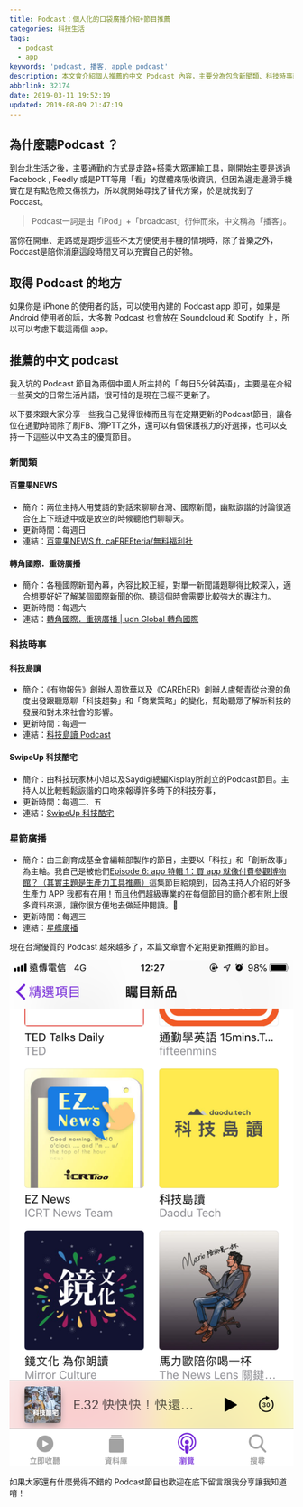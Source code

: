 ```yaml
---
title: Podcast：個人化的口袋廣播介紹+節目推薦
categories: 科技生活
tags:
  - podcast
  - app
keywords: 'podcast, 播客, apple podcast'
description: 本文會介紹個人推薦的中文 Podcast 內容，主要分為包含新聞類、科技時事兩大類。
abbrlink: 32174
date: 2019-03-11 19:52:19
updated: 2019-08-09 21:47:19
---
```

## 為什麼聽Podcast ？
到台北生活之後，主要通勤的方式是走路+搭乘大眾運輸工具，剛開始主要是透過 Facebook , Feedly 或是PTT等用「看」的媒體來吸收資訊，但因為邊走邊滑手機實在是有點危險又傷視力，所以就開始尋找了替代方案，於是就找到了 Podcast。

> Podcast一詞是由「iPod」+「broadcast」衍伸而來，中文稱為「播客」。

當你在開車、走路或是跑步這些不太方便使用手機的情境時，除了音樂之外，Podcast是陪你消磨這段時間又可以充實自己的好物。

## 取得 Podcast 的地方
如果你是 iPhone 的使用者的話，可以使用內建的 Podcast app 即可，如果是 Android 使用者的話，大多數 Podcast 也會放在 Soundcloud 和 Spotify 上，所以可以考慮下載這兩個 app。

<!--more-->

## 推薦的中文 podcast 
我入坑的 Podcast 節目為兩個中國人所主持的「 每日5分钟英语」，主要是在介紹一些英文的日常生活片語，很可惜的是現在已經不更新了。

以下要來跟大家分享一些我自己覺得很棒而且有在定期更新的Podcast節目，讓各位在通勤時間除了刷FB、滑PTT之外，還可以有個保護視力的好選擇，也可以支持一下這些以中文為主的優質節目。

### 新聞類

#### 百靈果NEWS
* 簡介：兩位主持人用雙語的對話來聊聊台灣、國際新聞，幽默詼諧的討論很適合在上下班途中或是放空的時候聽他們聊聊天。
* 更新時間：每週日
* 連結：[百靈果NEWS ft. caFREEteria/無料福利社](https://soundcloud.com/cafreeteria)

#### 轉角國際．重磅廣播
* 簡介：各種國際新聞內幕，內容比較正經，對單一新聞議題聊得比較深入，適合想要好好了解某個國際新聞的你。聽這個時會需要比較強大的專注力。
* 更新時間：每週六
* 連結：[轉角國際．重磅廣播 | udn Global 轉角國際](https://soundcloud.com/udn-global)

### 科技時事

#### 科技島讀
* 簡介：《有物報告》創辦人周欽華以及《CAREhER》創辦人盧郁青從台灣的角度出發跟聽眾聊「科技趨勢」和「商業策略」的變化，幫助聽眾了解新科技的發展和對未來社會的影響。
* 更新時間：每週一
* 連結：[科技島讀 Podcast](https://soundcloud.com/daodutech/tracks)

#### SwipeUp 科技酷宅
* 簡介：由科技玩家林小旭以及Saydigi總編Kisplay所創立的Podcast節目。主持人以比較輕鬆詼諧的口吻來報導許多時下的科技夯事，
* 更新時間：每週二、五
* 連結：[SwipeUp 科技酷宅](https://soundcloud.com/swipeup)

### 星箭廣播
* 簡介：由三創育成基金會編輯部製作的節目，主要以「科技」和「創新故事」為主軸。我自己是被他們[Episode 6: app 特輯 1：買 app 就像付費參觀博物館？（其實主題是生產力工具推薦）](https://podcasts.apple.com/tw/podcast/episode-6-app-%E7%89%B9%E8%BC%AF-1-%E8%B2%B7-app-%E5%B0%B1%E5%83%8F%E4%BB%98%E8%B2%BB%E5%8F%83%E8%A7%80%E5%8D%9A%E7%89%A9%E9%A4%A8-%E5%85%B6%E5%AF%A6%E4%B8%BB%E9%A1%8C%E6%98%AF%E7%94%9F%E7%94%A2%E5%8A%9B%E5%B7%A5%E5%85%B7%E6%8E%A8%E8%96%A6/id1459758276?i=1000439011810)這集節目給燒到，因為主持人介紹的好多生產力 APP 我都有在用！而且他們超級專業的在每個節目的簡介都有附上很多資料來源，讓你很方便地去做延伸閱讀。
* 更新時間：每週三
* 連結：[星艦廣播](https://podcast.starrocket.io/)

現在台灣優質的 Podcast 越來越多了，本篇文章會不定期更新推薦的節目。

![podcast精選項目介面](Podcast｜個人化的口袋廣播介紹+節目推薦/image1.png)

如果大家還有什麼覺得不錯的 Podcast節目也歡迎在底下留言跟我分享讓我知道唷！
